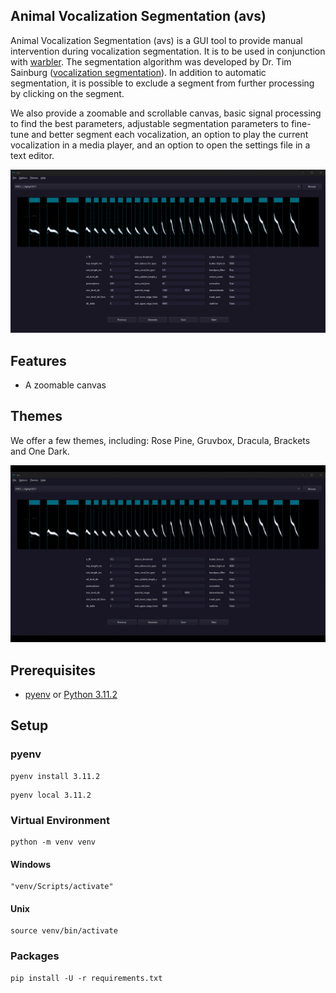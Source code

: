 ## Animal Vocalization Segmentation (avs)

Animal Vocalization Segmentation (avs) is a GUI tool to provide manual intervention during vocalization segmentation. It is to be used in conjunction with [warbler](https://github.com/braycarlson/warbler). The segmentation algorithm was developed by Dr. Tim Sainburg ([vocalization segmentation](https://github.com/timsainb/vocalization-segmentation)). In addition to automatic segmentation, it is possible to exclude a segment from further processing by clicking on the segment.

We also provide a zoomable and scrollable canvas, basic signal processing to find the best parameters, adjustable segmentation parameters to fine-tune and better segment each vocalization, an option to play the current vocalization in a media player, and an option to open the settings file in a text editor.

![A screenshot of demonstrating the capabilities of avs](asset/rosepine.png?raw=true "avs")

## Features
- A zoomable canvas

## Themes

We offer a few themes, including: Rose Pine, Gruvbox, Dracula, Brackets and One Dark.

![A .gif of demonstrating the available themes in avs](asset/themes.gif?raw=true "themes")

## Prerequisites

* [pyenv](https://github.com/pyenv/pyenv) or [Python 3.11.2](https://www.python.org/downloads/)

## Setup

### pyenv

```
pyenv install 3.11.2
```

```
pyenv local 3.11.2
```

### Virtual Environment

```
python -m venv venv
```

#### Windows

```
"venv/Scripts/activate"
```

#### Unix

```
source venv/bin/activate
```

### Packages

```
pip install -U -r requirements.txt
```
